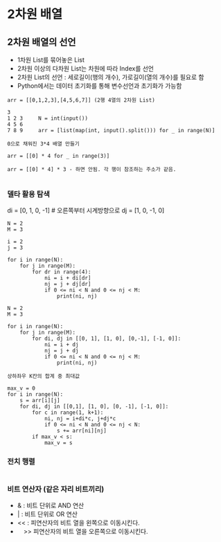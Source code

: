# 2차원 배열

## 2차원 배열의 선언
- 1차원 List를 묶어놓은 List
- 2차원 이상의 다차원 List는 차원에 따라 Index를 선언
- 2차원 List의 선언 : 세로길이(행의 개수), 가로길이(열의 개수)를 필요로 함
- Python에서는 데이터 초기화를 통해 변수선언과 초기화가 가능함

```
arr = [[0,1,2,3],[4,5,6,7]] (2행 4열의 2차원 List)
```

```
3
1 2 3     N = int(input())
4 5 6
7 8 9     arr = [list(map(int, input().split())) for _ in range(N)]
```

```
0으로 채워진 3*4 배열 만들기

arr = [[0] * 4 for _ in range(3)]

arr = [[0] * 4] * 3 - 하면 안됨. 각 행이 참조하는 주소가 같음.
 
```

### 델타 활용 탐색

di = [0, 1, 0, -1]   # 오른쪽부터 시계방향으로
dj = [1, 0, -1, 0]

```
N = 2
M = 3

i = 2
j = 3

for i in range(N):
    for j in range(M):
        for dr in range(4):
            ni = i + di[dr]
            nj = j + dj[dr]
            if 0 <= ni < N and 0 <= nj < M:
                print(ni, nj)
```

```
N = 2
M = 3

for i in range(N):
    for j in range(M):
        for di, dj in [[0, 1], [1, 0], [0,-1], [-1, 0]]:
            ni = i + dj
            nj = j + dj
            if 0 <= ni < N and 0 <= nj < M:
                print(ni, nj)
```
```
상하좌우 K칸의 합계 중 최대값

max_v = 0
for i in range(N):
    s = arr[i][j]
    for di, dj in [[0,1], [1, 0], [0, -1], [-1, 0]]:
        for c in range(1, k+1):
            ni, nj = i+di*c, j+dj*c
            if 0 <= ni < N and 0 <= nj < N:
                s += arr[ni][nj]
        if max_v < s:
            max_v = s

```
### 전치 행렬

```

```


### 비트 연산자 (같은 자리 비트끼리)

- & : 비트 단위로 AND 연산 
- | : 비트 단위로 OR 연산
- << : 피연산자의 비트 열을 왼쪽으로 이동시킨다.
- 　>> 피연산자의 비트 열을 오른쪽으로 이동시킨다. 